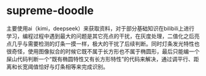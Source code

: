 # supreme-doodle
主要使用ai（kimi，deepseek）来获取资料，对于部分基础知识在bilibili上进行学习，编程过程中遇到最大的问题是其它亮点的干扰，在灰度处理，二值化之后亮点几乎与需要检测的灯条一摸一样，极大的干扰了后续判断。同时灯条发光特性也很奇怪，使用图像拟合的时候它既不属于长方形也不属于椭圆形，最后只能编一个屎山代码判断一个“既有椭圆特性又有长方形特性”的代码来解决，通过调平行、距离和长宽阈值恰好与灯条相等来完成识别。
